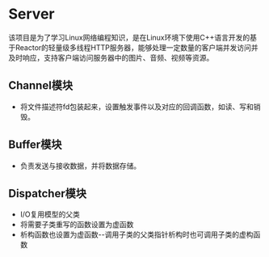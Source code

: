 # Server
该项目是为了学习Linux网络编程知识，是在Linux环境下使用C++语言开发的基于Reactor的轻量级多线程HTTP服务器，能够处理一定数量的客户端并发访问并及时响应，支持客户端访问服务器中的图片、音频、视频等资源。
## Channel模块
- 将文件描述符fd包装起来，设置触发事件以及对应的回调函数，如读、写和销毁。
## Buffer模块
- 负责发送与接收数据，并将数据存储。
## Dispatcher模块
- I/O复用模型的父类
- 将需要子类重写的函数设置为虚函数
- 析构函数也设置为虚函数--调用子类的父类指针析构时也可调用子类的虚构函数
